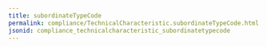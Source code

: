 ```yaml
---
title: subordinateTypeCode
permalink: compliance/TechnicalCharacteristic.subordinateTypeCode.html
jsonid: compliance_technicalcharacteristic_subordinatetypecode
---
```

